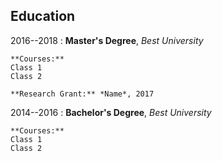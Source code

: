 ## Education

2016--2018
:   **Master's Degree**, *Best University*

    **Courses:**
    Class 1
    Class 2

    **Research Grant:** *Name*, 2017

2014--2016
:   **Bachelor's Degree**, *Best University*

    **Courses:**
    Class 1
    Class 2
